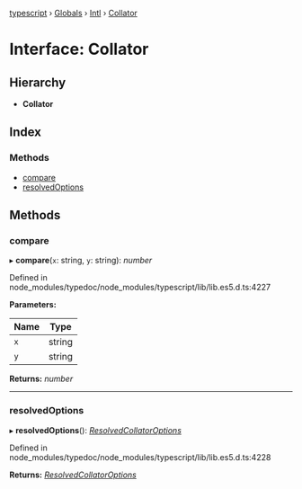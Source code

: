 [typescript](../README.md) › [Globals](../globals.md) › [Intl](../modules/intl.md) › [Collator](intl.collator.md)

# Interface: Collator

## Hierarchy

* **Collator**

## Index

### Methods

* [compare](intl.collator.md#compare)
* [resolvedOptions](intl.collator.md#resolvedoptions)

## Methods

###  compare

▸ **compare**(`x`: string, `y`: string): *number*

Defined in node_modules/typedoc/node_modules/typescript/lib/lib.es5.d.ts:4227

**Parameters:**

Name | Type |
------ | ------ |
`x` | string |
`y` | string |

**Returns:** *number*

___

###  resolvedOptions

▸ **resolvedOptions**(): *[ResolvedCollatorOptions](intl.resolvedcollatoroptions.md)*

Defined in node_modules/typedoc/node_modules/typescript/lib/lib.es5.d.ts:4228

**Returns:** *[ResolvedCollatorOptions](intl.resolvedcollatoroptions.md)*
